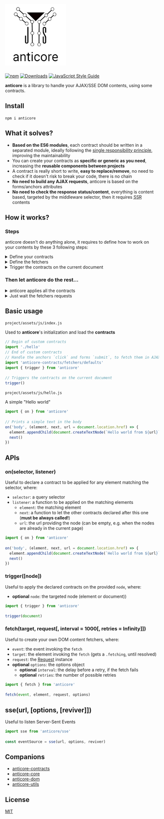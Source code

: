 # <a name="reference"><img alt="anticore" src="./logo.png" title="BETA anticore" width="200" /></a>

[![npm](https://img.shields.io/npm/v/anticore.svg?style=plastic)]()
[![Downloads](https://img.shields.io/npm/dt/anticore.svg?style=plastic)]()
[![JavaScript Style Guide](https://img.shields.io/badge/code_style-standard-brightgreen.svg)](https://standardjs.com)

**anticore** is a library to handle your AJAX/SSE DOM contents, using some contracts.

## <a name="install">Install</a>

`npm i anticore`

## <a name="what-it-solves">What it solves?</a>

* **Based on the ES6 modules**, each contract should be written in a separated module, ideally following the [single responsibility principle](https://en.wikipedia.org/wiki/Single_responsibility_principle), improving the maintainability
* You can create your contracts as **specific or generic as you need**, increasing the **reusable components between projects**
* A contract is really short to write, **easy to replace/remove**, no need to check if it doesn't risk to break your code, there is no chain
* **No need to build any AJAX requests**, anticore is based on the forms/anchors attributes
* **No need to check the response status/content**, everything is content based, targeted by the middleware selector, then it requires <abbr title="Server-Side Rendering">SSR</abbr> contents

## <a name="how-it-works">How it works?</a>

### <a name="steps">Steps</a>
anticore doesn't do anything alone, it requires to define how to work on your contents by these 3 following steps:

<details>
  <summary name="define-your-contracts">Define your contracts</summary>
  
  A contract is defined to apply any operations (event listening, pre-validation, ...) on the elements, founds by anticore, matching the provided selector.
  
  **Important:** anticore does not appends the elements itself, import your own contracts to do it.
  
  (As a best practice, you should import the "injectors" and the end, to avoid the browser redraws as possible.)
  
```js
import { on } from 'anticore'

on(selector, listener)
```
</details>

<details>
  <summary name="define-the-fetchers">Define the fetchers</summary>
  
  The fetchers are some specific contracts, used to define how the anticore's requests are built, to automate their fetching.
  
  See [anticore-contracts/fetchers](https://github.com/Lcfvs/anticore-contracts/fetchers#readme)

  Once fetched by anticore, the contents are triggered on the defined contracts.
```js
import 'anticore-contracts/fetchers/defaults'
```
</details>

<details>
  <summary name="trigger-the-contracts-on-the-current-document">Trigger the contracts on the current document</summary>

  It's important to have the same process on the loaded document and on the fetched contents.

```js
import { trigger } from 'anticore'

trigger()
```
</details>

### <a name="Then-let-anticore-do-the-rest">Then let anticore do the rest...</a>

<details>
  <summary name="anticore-applies-all-the-contracts">anticore applies all the contracts</summary>

  * For each contract, it tries to find all the elements matching the contract selector.
  * Based on the contracts order, for each match, it provides the element to the related contract.
  * Each contract resolution **must** call the `next()` to let the next contract resolve too.
</details>

<details>
  <summary name="just-wait-the-fetchers-requests">Just wait the fetchers requests</summary>

  * It depends on your chosen fetchers, but if you use the `defaults`, it waits a `click` on an anchor or a `submit` on a form.
  * Once the event is emitted the fetcher provides the request to anticore
  * anticore fetches the request and waits the response
  * anticore parses the response to a `DocumentFragment`
  * anticore triggers on the fragment, [applying all the contracts on it](#anticore-applies-all-the-contracts)
</details>

## <a name="basic-usage">Basic usage</a>

`project/assets/js/index.js`

Used to **anticore**'s initialization and load the **contracts**

```js
// Begin of custom contracts
import './hello'
// End of custom contracts
// Handle the anchors `click` and forms `submit`, to fetch them in AJAX, automatically
import 'anticore-contracts/fetchers/defaults'
import { trigger } from 'anticore'

// Triggers the contracts on the current document
trigger()
```

`project/assets/js/hello.js`

A simple "Hello world"

```js
import { on } from 'anticore'

// Prints a simple text in the body
on('body', (element, next, url = document.location.href) => {
  element.appendChild(document.createTextNode(`Hello world from ${url}`))
  next()
})
```


## <a name="apis">APIs</a>

### <a name="on">on(selector, listener)</a>
Useful to declare a contract to be applied for any element matching the selector, where:
* `selector`: a query selector
* `listener`: a function to be applied on the matching elements
  * `element`: the matching element
  * `next`: a function to let the other contracts declared after this one (**must be always called!**) 
  * `url`: the url providing the node (can be empty, e.g. when the nodes are already in the current page)

```js
import { on } from 'anticore'

on('body', (element, next, url = document.location.href) => {
  element.appendChild(document.createTextNode(`Hello world from ${url}`))
  next()
})
```

### <a name="populate">trigger([node])</a>
Useful to apply the declared contracts on the provided `node`, where:
* **optional** `node`: the targeted node (element or document))

```js
import { trigger } from 'anticore'

trigger(document)
```

### <a name="fetch">fetch(target, request[, interval = 1000[, retries = Infinity]])</a>

Useful to create your own DOM content fetchers, where:
* `event`: the event invoking the `fetch`
* `target`: the element invoking the `fetch` (gets a `.fetching`, until resolved)
* `request`: the [Request](https://developer.mozilla.org/fr/docs/Web/API/Request) instance
* **optional** `options`: the options object
    * **optional** `interval`: the delay before a retry, if the fetch fails
    * **optional** `retries`: the number of possible retries

```js
import { fetch } from 'anticore'

fetch(event, element, request, options)
```

## <a name="sse">sse(url, [options, [reviver]])</a>

Useful to listen Server-Sent Events
```js
import sse from 'anticore/sse'

const eventSource = sse(url, options, reviver)
```


## <a name="companions">Companions</a>

* [anticore-contracts](https://github.com/Lcfvs/anticore-contracts)
* [anticore-core](https://github.com/Lcfvs/anticore-core)
* [anticore-dom](https://github.com/Lcfvs/anticore-dom)
* [anticore-utils](https://github.com/Lcfvs/anticore-utils)


## <a name="license">License</a>

[MIT](https://github.com/Lcfvs/anticore/blob/master/licence.md)

